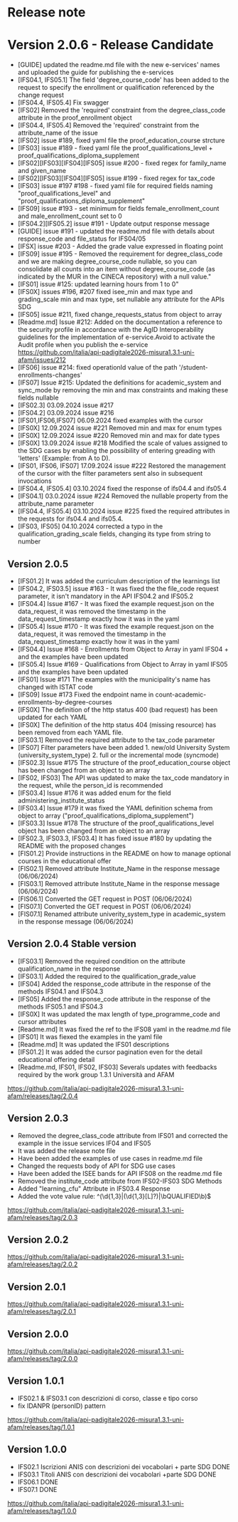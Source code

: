 # Release note

# Version 2.0.6 - Release Candidate
- [GUIDE] updated the readme.md file with the new e-services' names and uploaded the guide for publishing the e-services
- [IFS04.1, IFS05.1] The field 'degree_course_code' has been added to the request to specify the enrollment or qualification referenced by the change request
- [IFS04.4, IFS05.4] Fix swagger
- [IFS02] Removed the 'required' constraint from the degree_class_code attribute in the proof_enrollment object
- [IFS04.4, IFS05.4] Removed the 'required' constraint from the attribute_name of the issue
- [IFS02] issue #189, fixed yaml file the proof_education_course strcture 
- [IFS03] issue #189 - fixed yaml file the  proof_qualifications_level + proof_qualifications_diploma_supplement
- [IFS02][IFS03][IFS04][IFS05] issue #200 - fixed regex for family_name and given_name 
- [IFS02][IFS03][IFS04][IFS05] issue #199 - fixed regex for tax_code
- [IFS03] issue #197 #198 - fixed yaml file for required fields naming "proof_qualifications_level" and "proof_qualifications_diploma_supplement"
- [IFS09] issue #193 - set minimum for fields female_enrollment_count and  male_enrollment_count set to 0
- [IFS04.2][IFS05.2] issue #191 - Update output response message
- [GUIDE] issue #191 - updated the readme.md file with details about response_code and file_status for IFS04/05
- [IFSX] issue #203 - Added the grade value expressed in floating point
- [IFS09] issue #195 - Removed the requirement for degree_class_code and we are making degree_course_code nullable, so you can consolidate all counts into an item without degree_course_code (as indicated by the MUR in the CINECA repository) with a null value."
- [IFS01] issue #125: updated learning hours from 1 to 0"
- [IFS0X] issues  #196, #207 fixed isee_min and max type and grading_scale min and max type, set nullable any attribute for the APIs SDG
- [IFS05] issue #211, fixed change_requests_status from object to array
- [Readme.md]  Issue #212: Added on the documentation a reference to the security profile in accordance with the AgID Interoperability guidelines for the implementation of e-service.Avoid to activate the Audit profile when you publish the e-service https://github.com/italia/api-padigitale2026-misura1.3.1-uni-afam/issues/212
- [IFS06] issue #214: fixed operationId value of the path '/student-enrollments-changes'  
- [IFS07] Issue #215: Updated the definitions for academic_system and sync_mode by removing the min and max constraints and making these fields nullable
- [IFS02.3] 03.09.2024 issue #217
- [IFS04.2] 03.09.2024 issue #216
- [IFS01,IFS06,IFS07] 06.09.2024 fixed examples with the cursor
- [IFS0X] 12.09.2024 issue #221 Removed min and max for enum types
- [IFS0X] 12.09.2024 issue #220 Removed min and max for date types
- [IFS0X] 13.09.2024 issue #218 Modified the scale of values assigned to the SDG cases by enabling the possibility of entering greading with 'letters' (Example: from A to D).
- [IFS01, IFS06, IFS07] 17.09.2024 issue #222 Restored the management of the cursor with the filter parameters sent also in subsequent invocations
- [IFS04.4, IFS05.4] 03.10.2024 fixed the response of ifs04.4 and ifs05.4 
- [IFS04.1] 03.0.2024 issue #224 Removed the nullable property from the attribute_name parameter
- [IFS04.4, IFS05.4] 03.10.2024 issue #225 fixed the required attributes in the requests for ifs04.4 and ifs05.4.
- [IFS03, IFS05] 04.10.2024 corrected a typo in the qualification_grading_scale fields, changing its type from string to number


## Version 2.0.5
- [IFS01.2] It was added the curriculum description of the learnings list
- [IFS04.2, IFS03.5] issue #163 - It was fixed the the file_code request parameter, it isn't mandatory in the API IFS04.2 and IFS05.2
- [IFS04.4] Issue #167 - It was fixed the example request.json on the data_request, it was removed the timestamp in the data_request_timestamp exactly how it was in the yaml
- [IFS05.4] Issue #170 - It was fixed the example request.json on the data_request, it was removed the timestamp in the data_request_timestamp exactly how it was in the yaml
- [IFS04.4] Issue #168 - Enrollments from Object to  Array in yaml IFS04 + and the examples have been updated
- [IFS05.4] Issue #169 - Qualifications from Object to Array in yaml IFS05 and the examples have been updated
- [IFS01] Issue #171 The examples with the municipality's name has changed with ISTAT code
- [IFS09] Issue #173 Fixed the endpoint name in count-academic-enrollments-by-degree-courses
- [IFS0X] The definition of the http status 400 (bad request) has been updated for each YAML
- [IFS0X] The definition of the http status 404 (missing resource) has been removed from each YAML file.
- [IFS03.1] Removed the required attribute to the tax_code parameter
- [IFS07] Filter parameters have been added 
        1. new/old University System (university_system_type)
        2. full or the incremental mode (syncmode)
- [IFS02.3] Issue #175 The structure of the proof_education_course object has been changed from an object to an array
- [IFS02, IFS03] The API was updated to make the tax_code mandatory in the request, while the person_id is recommended
- [IFS03.4] Issue #176 it was added enum for the field administering_institute_status
- [IFS03.4] Issue #179 it was fixed the YAML definition schema from object to array ("proof_qualifications_diploma_supplement")
- [IFS03.3] Issue #178 The structure of the proof_qualifications_level object has been changed from an object to an array
- [IFS02.3, IFS03.3, IFS03.4] It has fixed issue #180 by updating the README with the proposed changes
- [FIS01.2] Provide instructions in the README on how to manage optional courses in the educational offer
- [FIS02.1] Removed attribute Institute_Name in the response message (06/06/2024)
- [FIS03.1] Removed attribute Institute_Name in the response message (06/06/2024)
- [FIS06.1] Converted the GET request in POST (06/06/2024)
- [FIS07.1] Converted the GET request in POST (06/06/2024)
- [FIS07.1] Renamed attribute univerity_system_type in academic_system in the response message (06/06/2024)


## Version 2.0.4 Stable version

- [IFS03.1] Removed the required condition on the attribute qualification_name in the response
- [IFS03.1] Added the required to the qualification_grade_value
- [IFS04] Added the response_code attribute in the response of the methods IFS04.1 and IFS04.3
- [IFS05] Added the response_code attribute in the response of the methods IFS05.1 and IFS04.3
- [IFS0X] It was updated the max length of type_programme_code and cursor attributes
- [Readme.md] It was fixed the ref to the IFS08 yaml in the readme.md file
- [IFS01] It was fiexed the examples in the yaml file
- [Readme.md] It was updated the IFS01 descriptions
- [IFS01.2] It was added the cursor pagination even for the detail educational offering detail
- [Readme.md, IFS01, IFS02, IFS03] Severals updates with feedbacks required by the work group 1.3.1 Università and AFAM 

https://github.com/italia/api-padigitale2026-misura1.3.1-uni-afam/releases/tag/2.0.4

## Version 2.0.3

- Removed the degree_class_code attribute from IFS01 and corrected the example in the issue services IF04 and IFS05
- It was added the release note file
- Have been added the examples of use cases in readme.md file
- Changed the requests body of API for SDG use cases
- Have been added the ISEE bands for API IFS08 on the readme.md file
- Removed the institute_code attribute from IFS02-IFS03 SDG Methods 
- Added "learning_cfu" Attribute in IFS03.4 Response 
- Added the vote value rule: ^(\d{1,3}|(\d{1,3}[L]?)|\bQUALIFIED\b)$

https://github.com/italia/api-padigitale2026-misura1.3.1-uni-afam/releases/tag/2.0.3

## Version 2.0.2

https://github.com/italia/api-padigitale2026-misura1.3.1-uni-afam/releases/tag/2.0.2

## Version 2.0.1

https://github.com/italia/api-padigitale2026-misura1.3.1-uni-afam/releases/tag/2.0.1

## Version 2.0.0

https://github.com/italia/api-padigitale2026-misura1.3.1-uni-afam/releases/tag/2.0.0

## Version 1.0.1

- IFS02.1 & IFS03.1 con descrizioni di corso, classe e tipo corso
- fix IDANPR (personID) pattern

https://github.com/italia/api-padigitale2026-misura1.3.1-uni-afam/releases/tag/1.0.1

## Version 1.0.0

- IFS02.1 Iscrizioni ANIS con descrizioni dei vocabolari + parte SDG DONE
- IFS03.1 Titoli ANIS con descrizioni dei vocabolari +parte SDG DONE
- IFS06.1 DONE
- IFS07.1 DONE

https://github.com/italia/api-padigitale2026-misura1.3.1-uni-afam/releases/tag/1.0.0
